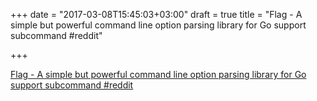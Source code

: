 +++
date = "2017-03-08T15:45:03+03:00"
draft = true
title = "Flag - A simple but powerful command line option parsing library for Go support subcommand  #reddit"

+++

<p><a href="https://t.co/7yFtUFS06U">Flag - A simple but powerful command line option parsing library for Go support subcommand  #reddit</a></p>
